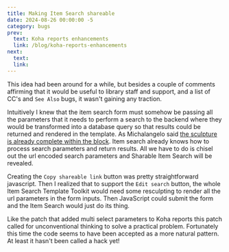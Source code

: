 ```yaml
---
title: Making Item Search shareable
date: 2024-08-26 00:00:00 -5
category: bugs
prev:
  text: Koha reports enhancements
  link: /blog/koha-reports-enhancements
next:
  text:
  link: 
---
```


This idea had been around for a while, but besides a couple of comments affirming that it would be useful to library staff and support, and a list of CC's and `See Also` bugs, it wasn't gaining any traction.

Intuitively I knew that the item search form must somehow be passing all the parameters that it needs to perform a search to the backend where they would be transformed into a database query so that results could be returned and rendered in the template. As Michalangelo said [the sculpture is already complete within the block](https://www.goodreads.com/quotes/1191114-the-sculpture-is-already-complete-within-the-marble-block-before). Item search already knows how to process search parameters and return results. All we have to do is chisel out the url encoded search parameters and Sharable Item Search will be revealed. 

Creating the `Copy shareable link` button was pretty straightforward javascript. Then I realized that to support the `Edit search` button, the whole Item Search Template Toolkit would need some resculpting to render all the url parameters in the form inputs. Then JavaScript could submit the form and the Item Search would just do its thing.
<Bug :id='14322'/>

Like the patch that added multi select parameters to Koha reports this patch called for unconventional thinking to solve a practical problem. Fortunately this time the code seems to have been accepted as a more natural pattern. At least it hasn't been called a hack yet!
